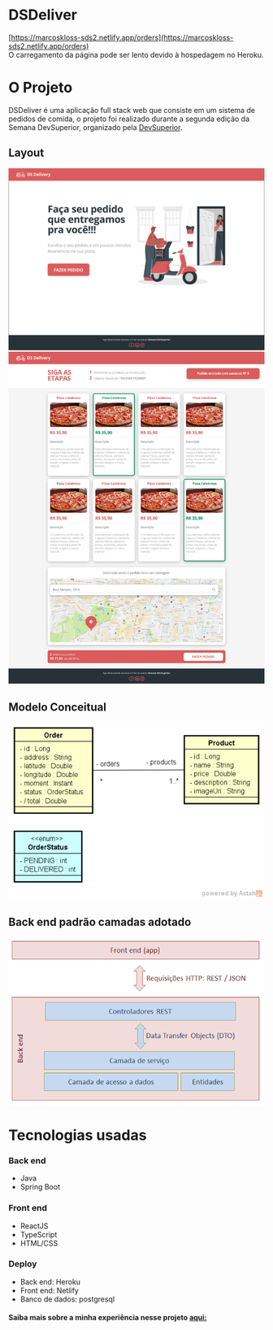 # DSDeliver

[https://marcoskloss-sds2.netlify.app/orders](https://marcoskloss-sds2.netlify.app/orders) <br/>
O carregamento da página pode ser lento devido à hospedagem no Heroku.

# O Projeto
DSDeliver é uma aplicação full stack web que consiste em um sistema de pedidos de comida, o projeto foi realizado durante a segunda edição da Semana DevSuperior, organizado pela [DevSuperior](https://devsuperior.com.br/).

## Layout
![](/home.png)
![](/produtos.png)

## Modelo Conceitual
![](/modelo-conceitual.png)

## Back end padrão camadas adotado
![](/camadas.png)

# Tecnologias usadas
### Back end
  - Java
  - Spring Boot

### Front end
  - ReactJS
  - TypeScript
  - HTML/CSS
 
### Deploy
  - Back end: Heroku
  - Front end: Netlify
  - Banco de dados: postgresql

#### Saiba mais sobre a minha experiência nesse projeto [aqui:](https://www.linkedin.com/posts/marcos-kloss_marcosklossdsdeliver-sds2-activity-6753765614101311488-Jb3X/)
    
